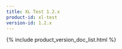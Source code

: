 ```yaml
---
title: XL Test 1.2.x
product-id: xl-test
version-id: 1.2.x
---
```


{% include product_version_doc_list.html %}

<!--<h2>Plugins</h2>

{% include xl_deploy_plugins_list_per_version.html %}
-->